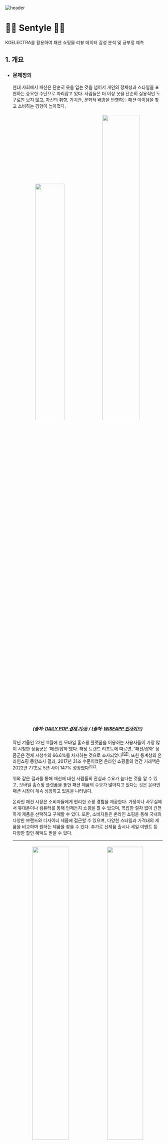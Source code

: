 ![header](https://capsule-render.vercel.app/api?type=waving&color=gradient&height=250&section=header&text=Sentyle&fontSize=80&animation=fadeIn&fontAlignY=35&descSize=15&desc='Sent'iment%20and%20S'tyle'&descAlignY=50&descAlign=43&fontColor=FFFFFF)


# 👟👜 Sentyle 👚👖
KOELECTRA를 활용하여 패션 쇼핑몰 리뷰 데이터 감성 분석 및 긍부정 예측

## 1. 개요

   * ### 문제정의

     현대 사회에서 패션은 단순히 옷을 입는 것을 넘어서 개인의 정체성과 스타일을 표현하는 중요한 수단으로 자리잡고 있다.
     사람들은 더 이상 옷을 단순히 실용적인 도구로만 보지 않고, 자신의 취향, 가치관, 문화적 배경을 반영하는 패션 아이템을 찾고 소비하는 경향이 높아졌다.

     <h5><p align="center" width="100%">
     <img width="44%" src="https://github.com/wnaely/Sentyle/assets/130523834/7cf8ea06-d124-4aa0-8a4a-5a143d41ad5c">
     <img width="50%" src="https://github.com/wnaely/Sentyle/assets/130523834/cd7e82c0-1cc5-484c-b180-bf699d30f708"> <br>
     (출처: <a href="https://www.dailypop.kr/news/articleView.html?idxno=65004">DAILY POP 경제 기사</a>) /
     (출처: <a href="https://www.wiseapp.co.kr/insight/detail/408">WISEAPP 인사이트</a>)</h5>
     </p>
     
     작년 겨울인 22년 11월에 한 모바일 홈쇼핑 플랫폼을 이용하는 사용자들이 가장 많이 시청한 상품군은 '패션/잡화'였다. 해당 트렌드 리포트에 따르면, '패션/잡화' 상품군은 전체 시청수의 66.6%를 차지하는 것으로 조사되었다<sup><a href="https://www.dailypop.kr/news/articleView.html?idxno=65004">[01]</a></sup>. 또한 통계청의 온라인쇼핑 동향조사 결과, 2017년 31조 수준이었던 온라인 쇼핑몰의 연간 거래액은 2022년 77조로 5년 사이 147% 성장했다<sup><a href="https://www.wiseapp.co.kr/insight/detail/408">[02]</a></sup>.
     
     위와 같은 결과를 통해 패션에 대한 사람들의 관심과 수요가 높다는 것을 알 수 있고, 모바일 홈쇼핑 플랫폼을 통한 패션 제품의 수요가 많아지고 있다는 것은 온라인 패션 시장이 계속 성장하고 있음을 나타낸다.

     온라인 패션 시장은 소비자들에게 편리한 쇼핑 경험을 제공한다. 가정이나 사무실에서 휴대폰이나 컴퓨터를 통해 언제든지 쇼핑을 할 수 있으며, 복잡한 절차 없이 간편하게 제품을 선택하고 구매할 수 있다.
     또한, 소비자들은 온라인 쇼핑을 통해 국내외 다양한 브랜드와 디자이너 제품에 접근할 수 있으며, 다양한 스타일과 가격대의 제품을 비교하며 원하는 제품을 찾을 수 있다. 추가로 신제품 출시나 세일 이벤트 등 다양한 할인 혜택도 받을 수 있다.

     <hr>

     <h5><p align="center" width="100%">
     <img width="49%" src="https://github.com/wnaely/Sentyle/assets/130523834/0e41e2e3-130d-4881-a8c7-25a0a0a543f9">
     <img width="49%" src="https://github.com/wnaely/Sentyle/assets/130523834/6d920de4-cddd-498c-9060-cf68036016b9"> <br>
     (출처: <a href="https://yozm.wishket.com/magazine/detail/1240/">위시켓 요즘IT</a>) </p></h5>
     
     리뷰는 온라인 상에서 제공되는 정보 중 하나로, 소비자들이 실제로 사용하고 평가하는 내용이다. 이는 온라인으로만 판매되는 상황에서 소비자들이 제품에 대한 정보를 얻는 유일한 수단 중 하나이며, 해당 제품이 화면과 실물에서 색상이 같은지, 품질에 만족하는지 등을 확인할 수 있다.
     이런 정보를 바탕으로 소비자들은 구매 결정을 내릴 때 보다 현명하게 선택할 수 있다.

     온라인 패션 쇼핑몰은 리뷰 인센티브 지급이 가장 활발하다. 무신사 스토어, 지그재그, 에이블리 등은 리뷰를 작성한 구매자에게 현금처럼 사용할 수 있는 포인트를 지급하며, 이렇게 제품마다 작성된 리뷰의 여부에 따라 실제 구매로 이어지는 경우도 많았다. 리뷰가 있는 상품의 구매전환율은 리뷰가 없는 상품 대비 약 2.4배 높았고, 장바구니에 담기는 수치도 2.2배 높게 나타나는 등 리뷰가 구매에 큰 영향을 끼치는 것으로 조사됐다<sup><a href="https://www.m-i.kr/news/articleView.html?idxno=830313">[03]</a></sup>. <br>
     쇼핑 업계에서는 리뷰의 신뢰도와 편리성을 높이기 위해 ‘리뷰 검수 제도’와 ‘리뷰 정렬 기능’을 도입하는 등 리뷰 시스템에 큰 관심을 두고 있다.
     
     이러한 점들을 보았을 때 쇼핑몰에서의 리뷰는 종합적인 면에서 매우 중요한 것을 알 수 있다.
     따라서 이번 프로젝트에서는 패션 쇼핑몰 리뷰 데이터를 수집하고 분석하여 플랫폼의 장단점과 개선점을 파악하는 것을 목표로 하며, 이를 위해 AI Hub에서 제공하는 '쇼핑몰 리뷰 데이터'를 이용하여 리뷰의 긍정 혹은 부정을 예측하는 인공지능 모델을 개발하려고 한다.
     <hr>

   * ### 데이터 및 모델 개요
     데이터는 AI Hub에서 제공하는 [쇼핑몰 리뷰 데이터](https://www.aihub.or.kr/aihubdata/data/view.do?currMenu=115&topMenu=100&aihubDataSe=realm&dataSetSn=71603)를 활용하여, 총 4만5천 건의 데이터에 대해서 사전 학습 언어 모델의 재학습(fine-tuning)을 수행한다.
     
     데이터는 2022년 쇼핑몰과 SNS 한글 리뷰 데이터로 구성되어 있고 패션, 화장품, 가전, IT기기, 생활 분야로 나눠져 있다.
     리뷰와 라벨링 데이터는 텍스트와 JSON 형태로 저장되어 있으며, 이중에서 패션 분야의 쇼핑몰 리뷰 데이터를 사용하여 프로젝트를 진행했다.

     | 입력 | 모델 | 출력 |
     |:------:|:------:|:------:|
     | 쇼핑몰 리뷰 문장 | KoELECTRA-Small-v3 <sup>[[04]](https://huggingface.co/monologg/koelectra-small-discriminator)</sup> | 부정(0), 긍정(1) |

     이번 프로젝트에서는 Hugging Face에 등록된 KoELECTRA-Small-v3 Discriminator의 토큰나이저 및 PreTrained 모델을 사용했다.
     
     KoELECTRA에서 "Ko"는 한국어를 나타내며, ELECTRA 모델을 한국어 자연어 처리 작업에 맞게 사전 학습한 모델을 가리킨다. 
     ELECTRA는 Google에서 발표한 모델로, BERT와 같이 트랜스포머(Transformers) 아키텍처를 기반으로 한다. <br>
     KoELECTRA는 대규모 한국어 텍스트 데이터 말뭉치를 훈련하여 텍스트 분류, 명명 개체 인식, 감성 분석 등 다양한 한국어 자연어 처리 작업에서 최고 수준의 성능을 달성했다<sup>[[05]](https://aws.amazon.com/ko/blogs/tech/kurly-sagemaker-product-review-classification-model/)</sup>.
     KoELECTRA는 오픈소스 프로젝트로 연구 커뮤니티에 공개되어 한국어 자연어 처리 작업의 정확도와 효율성을 높이기 위해 다양한 응용 분야에서 활용되고 있다.


     
<hr>


## 2. 데이터
      
   * ### 탐색적 데이터 분석

     #### [ 데이터 ]
       
     |INDEX|도메인|카테고리|상품명|상품평|데이터구분|
     |:-:|:-:|:-:|:-:|:-:|:-:|
     |6|패션|여성의류|OO 플** 베스트 풀코디 3종|여름에 편하게  막입기 조아요 특히 쪼끼가 젤 이뻐요|쇼핑몰|
     |7|패션|여성의류|OO 플** 베스트 풀코디 3종|가격이 착하고 디자인이 예쁩니다|쇼핑몰|
     |9|패션|여성의류|OO 플** 베스트 풀코디 3종|편하고 디자인이 예뻐요 가격도 좋아요 시원해요 빨리 마르고 이것만 입게되요|쇼핑몰|
     |...|...|...|...|...|...|
     |215103|패션|잡화|OO 아** 핸드백 3종|토트백 사이즈크고 좋아요. 끈 가죽재질 아니라 아쉽네요. 스퀘어백 사이즈 좋은작아요...|쇼핑몰|
     |215108|패션|잡화|OO 아** 핸드백 3종|검정색구매후 브라운색상 재주문했어요. 지퍼부분이 좀 불편하네요...|쇼핑몰|


     #### [ 라벨링 데이터 일부 ]

     |Index|RawText|MainCategory|productName|ReviewScore|Syllable|Word|RDate|GeneralPolarity|
      |:-:|:-:|:-:|:-:|:-:|:-:|:-:|:-:|:-:|
      |구분ID|리뷰데이터 소스 정보|해당상품이 속해있는 카테고리|리뷰 대상의 상품명|상품평 스코어|상품평 음절수|상품평 어절수|데이터 생성일자|상품평 전체 감정 극성| 

      "Index": "15", <br>
    "RawText": "편하고  디자인이 예뻐요  가격도  좋아요   시원해요  빨리 마르고  이것만  입게되요", <br>
    "MainCategory": "여성의류", <br>
    "ProductName": "OO 플** 베스트 풀코디 3종", <br>
    "ReviewScore": "100", <br>
    "Syllable": "49", <br>
    "Word": "10", <br>
    "RDate": "20210804", <br>
    "GeneralPolarity": "1" <br>

     라벨링된 데이터에서 상품평 리뷰 긍부정 라벨인 "GeneralPolarity" 데이터를 기존 원본 데이터에 추가하였다. 1이 긍정, 0이 중립, -1은 부정으로 라벨링 되어 있으며, 라벨링이 되어있지 않은 애매한 리뷰는 no general polarity로 분류하였다.

     <p align="center" width="100%">
     <img width="49%" src="https://github.com/wnaely/Sentyle/assets/130523834/9a663e1f-26d3-4bb5-ba7c-5dcec1af9144">
     <img width="49%" src="https://github.com/wnaely/Sentyle/assets/130523834/d937e4a6-4f03-442d-a2ad-3c4c00af737d"></p>

     데이터를 시각화 해 보았을 때 패션 카테고리 별 리뷰의 분포는 여성의류 관련 리뷰가 19,478개로 가장 많고 잡화 관련 리뷰가 3,930개로 가장 적은 것을 알 수 있다. 남성의류 관련 리뷰는 10,002개로 여성의류 보다 9,000개 이상 적었고, 패션 슈즈 관련 리뷰는 1,590개로 4개의 카테고리 중에서 두번째로 높은 비중을 차지했다.

     데이터의 긍부정 라벨링 분포에서는 긍정적인 리뷰가 26,457개로 가장 많았으며, 부정적인 리뷰와 중립인 리뷰는 각각 9,267개, 8,687개로 긍정적인 리뷰에 비해 확연히 적은 것을 확인할 수 있다. 라벨링 되지 않은 데이터인 'no general polarity'는 589개로 나타났다.
     <hr>
     
     
   * ### 데이터 전처리

     분석 결과와 모델 학습의 효과를 향상시키기 위해 전처리 작업을 수행하였다.
     
     애매하거나 중립인 리뷰는 감성 분석의 정확도를 낮출 수 있기 때문에 제외하고, 결측치와 중복값도 제거하였다.
     또한 제한된 텍스트로 인해 의미 있는 정보가 부족한 15자 미만의 짧은 리뷰 데이터도 삭제하였다.<br>
     리뷰 중에 줄바꿈이 있는 경우 줄바꿈(\n)을 공백으로 대체하였고, label이 -1인 부정 리뷰를 label 0으로 변경하여 최종 데이터셋을 준비했다.

     45,000건이었던 원본 데이터에서 전처리를 마친 후 <b>최종 데이터셋은 35,651건</b>이 되었다.

     ```python
     # 중복값 제거
     data.drop_duplicates(subset=['review'], inplace=True)
     
     # 결측치 제거
     data = data.dropna(how='any')

     # 리뷰가 15자 이상 500자 이하인 행들만 선택하여 데이터셋 구성
     data['length'] = data['review'].str.len()
     data = data[(data['length'] >= 15) & (data['length'] <= 500)]

     # '줄바꿈(\n)'을 공백으로 대체
     data['review'] = data['review'].str.replace("[\n]"," ")

     # label이 -1인 부정 리뷰를 0으로 label 변경
     for j in range(len(data['label'])):
     if data['label'][j] == -1: data['label'][j]=0
     ```

     |전처리 내용|예시|전처리 후 데이터의 개수|결과|
     |:-:|:-:|:-:|:-:|
     |중복, 결측치 제거|중복값: 4개, 결측치: 4개|44,992|중복, 결측치 삭제|
     |애매한 리뷰 제거|뒷굽은 쿠션이 있지만 앞쪽은 얇아서 쿠션감은 별로네요. 가벼워서 착용감은 좋아요|35,716|애매한 리뷰 삭제|
     |15자 미만 리뷰 제거|얇고 통이 커요|35,651|15자 미만 리뷰 삭제|
     |줄바꿈(\n)을 공백으로 대체|목둘레가 좀 좁아 조심히 다뤄야합니다<br>색상 맘에들고 특히 밍크 부분이 맘에 들고<br>따뜻합니다|35,651<br>(위와 동일)|목둘레가 좀 좁아 조심히 다뤄야합니다 색상 맘에들고 특히 밍크 부분이 맘에 들고 따뜻합니다|

     <hr>
      
     <p align="center" width="100%">
     <img width="53%" src="https://github.com/wnaely/Sentyle/assets/130523834/499d4972-0944-4beb-af18-16985e19e9cb">
     <img width="46%" src="https://github.com/wnaely/Sentyle/assets/130523834/1aaec4d5-9452-41a1-aaff-3df529ca0cde"></p>


     전처리 후 데이터를 살펴보면 리뷰 데이터의 문장 길이는 100자 이하에 가장 많이 몰려있고, 200자 이상인 리뷰는 거의 없다는 것을 알 수 있다. <br>
     최종 데이터셋은 긍정적인 리뷰 26,401개와 부정적인 리뷰 9,250개로 구성되어 있으며, 긍부정 비율은 여전히 부정적인 리뷰에 비해 긍정적인 리뷰가 3배 가까이 높은 비율을 차지하고 있다.
     <hr>

   * ### 학습과 검증 데이터셋 분리
     
     전체 데이터셋을 학습과 검증 데이터셋으로 분리했다.
     학습 데이터셋은 모델의 학습에 사용되고, 검증 데이터셋은 학습된 모델의 성능을 평가하는 데에 활용된다.
     이를 통해 모델의 성능을 높이고 새로운 데이터에 대한 예측 능력을 향상시킬 수 있다.

     긍정적인 리뷰와 부정적인 리뷰를 각각 1,500개씩 뽑아 총 3000개의 데이터셋을 만들었으며, 그중 학습 데이터는 2400개, 검증 데이터는 600개로 분리하였다.

     |   | review | label |
     |---|---|---|
     |0|모양이 마음에 들어 구입했는데 볼너비가 작아 구두방에서 원 들여 수...|-1|
     |1|화면에서 보는것과는 다른 핏이에요 길이도 더 짧고 표면에 튄곳이 몇...|-1|
     |...|...|...|
     |2998|진짜 이거 데님의 혁명인듯 착용감이 완전 편한데 디자인도 색상도...|1|
     |2999|완전 편해요구김걱정 없이 편안하고 시원햐서이 바지만 입게 되네요...|1|
     
     

<hr>


## 3. 재학습 결과
   * ### 개발 환경
     - pycharm, python, torch, pandas, ...
     -
   * ### 3.2 KOELECTRA fine-tuning
   * ### 3.3 학습 결과 그래프

<hr>
     

## 4. 배운점

<hr>
       
       
   ## References
   [01] https://www.dailypop.kr/news/articleView.html?idxno=65004 <br>
   [02] https://www.wiseapp.co.kr/insight/detail/408 <br>
   [03] https://www.m-i.kr/news/articleView.html?idxno=830313
   
   [04] https://huggingface.co/monologg/koelectra-small-discriminator <br>
   [05] https://aws.amazon.com/ko/blogs/tech/kurly-sagemaker-product-review-classification-model/ <br>
   



